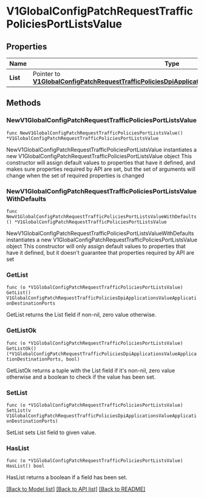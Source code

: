 # V1GlobalConfigPatchRequestTrafficPoliciesPortListsValue

## Properties

Name | Type | Description | Notes
------------ | ------------- | ------------- | -------------
**List** | Pointer to [**V1GlobalConfigPatchRequestTrafficPoliciesDpiApplicationsValueApplicationDestinationPorts**](V1GlobalConfigPatchRequestTrafficPoliciesDpiApplicationsValueApplicationDestinationPorts.md) |  | [optional] 

## Methods

### NewV1GlobalConfigPatchRequestTrafficPoliciesPortListsValue

`func NewV1GlobalConfigPatchRequestTrafficPoliciesPortListsValue() *V1GlobalConfigPatchRequestTrafficPoliciesPortListsValue`

NewV1GlobalConfigPatchRequestTrafficPoliciesPortListsValue instantiates a new V1GlobalConfigPatchRequestTrafficPoliciesPortListsValue object
This constructor will assign default values to properties that have it defined,
and makes sure properties required by API are set, but the set of arguments
will change when the set of required properties is changed

### NewV1GlobalConfigPatchRequestTrafficPoliciesPortListsValueWithDefaults

`func NewV1GlobalConfigPatchRequestTrafficPoliciesPortListsValueWithDefaults() *V1GlobalConfigPatchRequestTrafficPoliciesPortListsValue`

NewV1GlobalConfigPatchRequestTrafficPoliciesPortListsValueWithDefaults instantiates a new V1GlobalConfigPatchRequestTrafficPoliciesPortListsValue object
This constructor will only assign default values to properties that have it defined,
but it doesn't guarantee that properties required by API are set

### GetList

`func (o *V1GlobalConfigPatchRequestTrafficPoliciesPortListsValue) GetList() V1GlobalConfigPatchRequestTrafficPoliciesDpiApplicationsValueApplicationDestinationPorts`

GetList returns the List field if non-nil, zero value otherwise.

### GetListOk

`func (o *V1GlobalConfigPatchRequestTrafficPoliciesPortListsValue) GetListOk() (*V1GlobalConfigPatchRequestTrafficPoliciesDpiApplicationsValueApplicationDestinationPorts, bool)`

GetListOk returns a tuple with the List field if it's non-nil, zero value otherwise
and a boolean to check if the value has been set.

### SetList

`func (o *V1GlobalConfigPatchRequestTrafficPoliciesPortListsValue) SetList(v V1GlobalConfigPatchRequestTrafficPoliciesDpiApplicationsValueApplicationDestinationPorts)`

SetList sets List field to given value.

### HasList

`func (o *V1GlobalConfigPatchRequestTrafficPoliciesPortListsValue) HasList() bool`

HasList returns a boolean if a field has been set.


[[Back to Model list]](../README.md#documentation-for-models) [[Back to API list]](../README.md#documentation-for-api-endpoints) [[Back to README]](../README.md)



